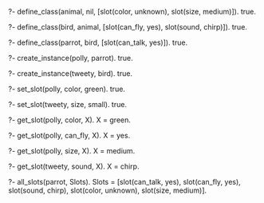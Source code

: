 ?- define_class(animal, nil, [slot(color, unknown), slot(size, medium)]).
true.

?- define_class(bird, animal, [slot(can_fly, yes), slot(sound, chirp)]).
true.

?- define_class(parrot, bird, [slot(can_talk, yes)]).
true.

?- create_instance(polly, parrot).
true.

?- create_instance(tweety, bird).
true.

?- set_slot(polly, color, green).
true.

?- set_slot(tweety, size, small).
true.

?- get_slot(polly, color, X).
X = green.

?- get_slot(polly, can_fly, X).
X = yes.

?- get_slot(polly, size, X).
X = medium.

?- get_slot(tweety, sound, X).
X = chirp.

?- all_slots(parrot, Slots).
Slots = [slot(can_talk, yes), slot(can_fly, yes), slot(sound, chirp), slot(color, unknown), slot(size, medium)].
